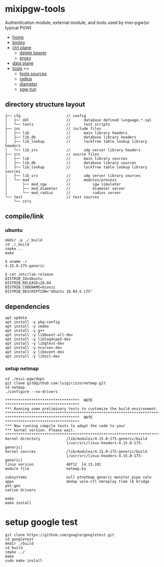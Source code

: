 # mixipgw-tools

Authentication module, external module, and tools used by mixi-pgw(or typical PGW)

+ [home](../README.md)
+ [binlog](../binlog/README.md)
+ [ctrl plane](../ctrlplane/README.md)
  + [delete bearer](../ctrlplane/src/cmd/README.md)
  + [proxy](../ctrlplane/src/proxy/README.md)
+ [data plane](../dataplane/README.md)
+ [tools](../tools/README.md) <<
  + [tools sources](../tools/src/README.md)
  + [radius](../tools/src/mod/mod_radius/README.md)
  + [diameter](../tools/src/mod/mod_diameter/README.md)
  + [sgw-tun](../tools/cfg/tools/sgw_tun/README.md)


## directory structure layout

```
├── cfg                     // config
│   ├── ddl                 //      database defined lunguage,*.sql
│   └── tools               //      test scripts
├── inc                     // include files
│   ├── lib                 //      main library headers
│   ├── lib_db              //      database library headers
│   ├── lib_lookup          //      lockfree table lookup library headers
│   └── lib_srv             //      udp server library headers
├── src                     // source files
│   ├── lib                 //      main library sources
│   ├── lib_db              //      database library sources
│   ├── lib_lookup          //      lockfree table lookup library sources
│   ├── lib_srv             //      udp server library sources
│   └── mod                 //      modules/process
│       ├── mod_sgw         //          sgw simulater
│       ├── mod_diameter    //          diameter server
│       └── mod_radius      //          radius server
└── test                    // test sources
    └── strs
```

## compile/link

### ubuntu

```
mkdir -p ./_build
cd ./_build
cmake ..
make
```

```
$ uname -r
4.15.0-175-generic
```

```
$ cat /etc/lsb-release 
DISTRIB_ID=Ubuntu
DISTRIB_RELEASE=18.04
DISTRIB_CODENAME=bionic
DISTRIB_DESCRIPTION="Ubuntu 18.04.6 LTS"
```


## dependencies

```
apt update
apt install -y pkg-config
apt install -y cmake 
apt install -y g++
apt install -y libboost-all-dev
apt install -y liblog4cpp5-dev
apt install -y libgtest-dev
apt install -y ncurses-dev
apt install -y libevent-dev
apt install -y libssl-dev
```

### setup netmap

```
cd ./mixi-pgw/deps
git clone git@github.com:luigirizzo/netmap.git
cd netmap
./configure --no-drivers
```

```
**********************************  NOTE   **********************************
*** Running some preliminary tests to customize the build environment.
*****************************************************************************
**********************************  NOTE   **********************************
*** Now running compile tests to adapt the code to your
*** kernel version. Please wait.
*****************************************************************************
kernel directory            /lib/modules/4.15.0-175-generic/build
                            [/usr/src/linux-headers-4.15.0-175-generic]
kernel sources              /lib/modules/4.15.0-175-generic/build
                            [/usr/src/linux-headers-4.15.0-175-generic]
linux version               40f12  [4.15.18]
module file                 netmap.ko

subsystems                  null ptnetmap generic monitor pipe vale
apps                        dedup vale-ctl nmreplay tlem lb bridge pkt-gen
native drivers  
```

```
make
make install
```

# setup google test

```
git clone https://github.com/google/googletest.git
cd googletest
mkdir ./build
cd build
cmake ../
make
sudo make install
```
